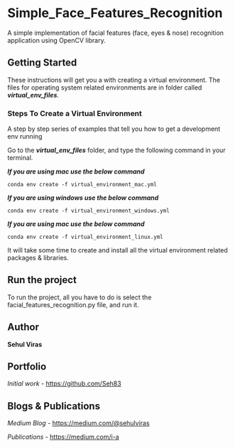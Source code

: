 # Simple_Face_Features_Recognition
A simple implementation of facial features (face, eyes &amp; nose) recognition application using OpenCV library. 

## Getting Started

These instructions will get you a with creating a virtual environment. The files for operating system related environments are in folder called ***virtual_env_files***.


### Steps To Create a Virtual Environment

A step by step series of examples that tell you how to get a development env running

Go to the ***virtual_env_files*** folder, and type the following command in your terminal. 

***If you are using mac use the below command***

```
conda env create -f virtual_environment_mac.yml
```

***If you are using windows use the below command***

```
conda env create -f virtual_environment_windows.yml
```

***If you are using mac use the below command***

```
conda env create -f virtual_environment_linux.yml
```

It will take some time to create and install all the virtual environment related packages & libraries. 


## Run the project

To run the project, all you have to do is select the facial_features_recognition.py file, and run it. 



## Author

**Sehul Viras**

## Portfolio
*Initial work* - https://github.com/Seh83


## Blogs & Publications
*Medium Blog* - https://medium.com/@sehulviras

*Publications* - https://medium.com/i-a

